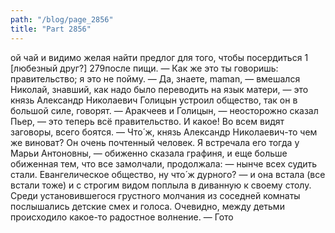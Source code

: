 ```yaml
---
path: "/blog/page_2856"
title: "Part 2856"
---
```


ой чай и видимо желая найти предлог для того, чтобы посердиться 1 [любезный друг?]
279после пищи. — Как же это ты говоришь: правительство; я это не пойму.
— Да, знаете, maman, — вмешался Николай, знавший, как надо было переводить на язык матери, — это князь Александр Николаевич Голицын устроил общество, так он в большой силе, говорят.
— Аракчеев и Голицын, — неосторожно сказал Пьер, — это теперь всё правительство. И какое! Во всем видят заговоры, всего боятся.
— Что́ ж, князь Александр Николаевич-то чем же виноват? Он очень почтенный человек. Я встречала его тогда у Марьи Антоновны, — обиженно сказала графиня, и еще больше обиженная тем, что все замолчали, продолжала: — нынче всех судить стали. Евангелическое общество, ну что́ ж дурного? — и она встала (все встали тоже) и с строгим видом поплыла в диванную к своему столу.
Среди установившегося грустного молчания из соседней комнаты послышались детские смех и голоса. Очевидно, между детьми происходило какое-то радостное волнение.
— Гото
